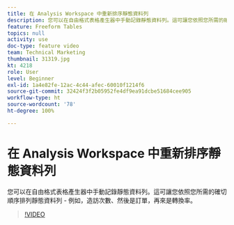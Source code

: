 ```yaml
---
title: 在 Analysis Workspace 中重新排序靜態資料列
description: 您可以在自由格式表格產生器中手動記錄靜態資料列。這可讓您依照您所需的確切順序排列靜態資料列 - 例如，造訪次數、然後是訂單，再來是轉換率。
feature: Freeform Tables
topics: null
activity: use
doc-type: feature video
team: Technical Marketing
thumbnail: 31319.jpg
kt: 4218
role: User
level: Beginner
exl-id: 1a4e82fe-12ac-4c44-afec-60010f1214f6
source-git-commit: 32424f3f2b05952fe4df9ea91dcbe51684cee905
workflow-type: ht
source-wordcount: '78'
ht-degree: 100%

---
```


# 在 Analysis Workspace 中重新排序靜態資料列

您可以在自由格式表格產生器中手動記錄靜態資料列。這可讓您依照您所需的確切順序排列靜態資料列 - 例如，造訪次數、然後是訂單，再來是轉換率。

>[!VIDEO](https://video.tv.adobe.com/v/31319/?quality=12)
